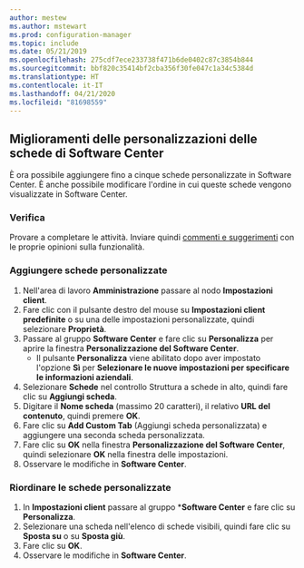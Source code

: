 ```yaml
---
author: mestew
ms.author: mstewart
ms.prod: configuration-manager
ms.topic: include
ms.date: 05/21/2019
ms.openlocfilehash: 275cdf7ece233738f471b6de0402c87c3854b844
ms.sourcegitcommit: bbf820c35414bf2cba356f30fe047c1a34c5384d
ms.translationtype: HT
ms.contentlocale: it-IT
ms.lasthandoff: 04/21/2020
ms.locfileid: "81698559"
---
```

## <a name="improvements-to-software-center-tab-customizations"></a>Miglioramenti delle personalizzazioni delle schede di Software Center
<!--4063773-->
È ora possibile aggiungere fino a cinque schede personalizzate in Software Center. È anche possibile modificare l'ordine in cui queste schede vengono visualizzate in Software Center.

### <a name="try-it-out"></a>Verifica

Provare a completare le attività. Inviare quindi [commenti e suggerimenti](../../../../understand/find-help.md#product-feedback) con le proprie opinioni sulla funzionalità.

### <a name="add-custom-tabs"></a>Aggiungere schede personalizzate

1. Nell'area di lavoro **Amministrazione** passare al nodo **Impostazioni client**. 
1. Fare clic con il pulsante destro del mouse su **Impostazioni client predefinite** o su una delle impostazioni personalizzate, quindi selezionare **Proprietà**.
1. Passare al gruppo **Software Center** e fare clic su **Personalizza** per aprire la finestra **Personalizzazione del Software Center**.
   - Il pulsante **Personalizza** viene abilitato dopo aver impostato l'opzione **Sì** per **Selezionare le nuove impostazioni per specificare le informazioni aziendali**.
1. Selezionare **Schede** nel controllo Struttura a schede in alto, quindi fare clic su **Aggiungi scheda**.
1. Digitare il **Nome scheda** (massimo 20 caratteri), il relativo **URL del contenuto**, quindi premere **OK**.
1. Fare clic su **Add Custom Tab** (Aggiungi scheda personalizzata) e aggiungere una seconda scheda personalizzata.
1. Fare clic su **OK** nella finestra **Personalizzazione del Software Center**, quindi selezionare **OK** nella finestra delle impostazioni.  
1. Osservare le modifiche in **Software Center**.

### <a name="reorder-custom-tabs"></a>Riordinare le schede personalizzate

1. In **Impostazioni client** passare al gruppo ***Software Center** e fare clic su **Personalizza**.
1. Selezionare una scheda nell'elenco di schede visibili, quindi fare clic su **Sposta su** o su **Sposta giù**.
1. Fare clic su **OK**.
1. Osservare le modifiche in **Software Center**.
